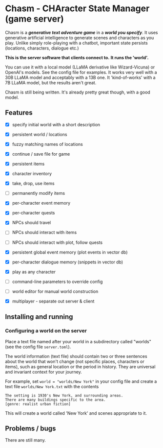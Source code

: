 # Chasm - CHAracter State Manager (game server)

Chasm is a ***generative text adventure game*** in a ***world you
specify***. It uses generative artificial intelligence to generate
scenes and characters as you play. Unlike simply role-playing with a
chatbot, important state persists (locations, characters, dialogue
etc.)

**This is the server software that clients connect to.**
**It runs the 'world'.**

You can use it with a local model (LLaMA derivative like
Wizard-Vicuna) or OpenAI's models. See the config file for examples.
It works very well with a 30B LLaMA model and acceptably with a 13B
one. It 'kind-of-works' with a 7B LLaMA model, but the results aren't
great.

Chasm is still being written. It's already pretty great though,
with a good model.


## Features

* [x] specify initial world with a short description
* [x] persistent world / locations
* [x] fuzzy matching names of locations
* [x] continue / save file for game
* [x] persistent items
* [x] character inventory
* [x] take, drop, use items
* [ ] permanently modify items
* [x] per-character event memory
* [x] per-character quests
* [x] NPCs should travel
* [ ] NPCs should interact with items
* [ ] NPCs should interact with plot, follow quests
* [x] persistent global event memory (plot events in vector db)
* [x] per-character dialogue memory (snippets in vector db)
* [x] play as any character
* [ ] command-line parameters to override config
* [ ] world editor for manual world construction
* [x] multiplayer - separate out server & client


## Installing and running

### Configuring a world on the server

Place a text file named after your world in a subdirectory called
"worlds" (see the config file `server.toml`).

The world information (text file) should contain two or three
sentences about the world that won't change (not specific places,
characters or items), such as general location or the period in
history. They are universal and invariant context for your journey.

For example, set `world = "worlds/New York"` in your config file
and create a text file `worlds/New York.txt` with the contents
```
The setting is 1930's New York, and surrounding areas.
There are many buildings specific to the area.
[genre: realist urban fiction]
```
This will create a world called 'New York' and scenes appropriate to it.


## Problems / bugs

There are still many.
